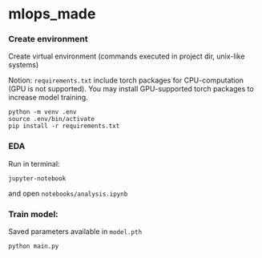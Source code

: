 # mlops_made
### Create environment
Create virtual environment (commands executed in project dir, unix-like systems)

Notion: `requirements.txt` include torch packages for CPU-computation (GPU is not supported). You may install GPU-supported torch packages to increase model training. 
~~~
python -m venv .env
source .env/bin/activate
pip install -r requirements.txt
~~~
### EDA 
Run in terminal:
```
jupyter-notebook
```
and open `notebooks/analysis.ipynb`

### Train model:
Saved parameters available in `model.pth`
~~~
python main.py
~~~